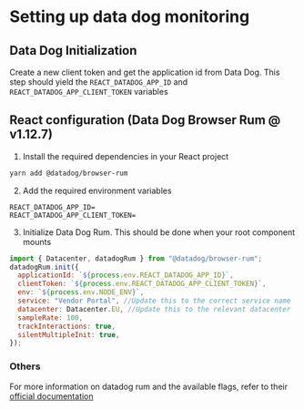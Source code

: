 # Setting up data dog monitoring

## Data Dog Initialization
Create a new client token and get the application id from Data Dog. This step should yield the `REACT_DATADOG_APP_ID` and `REACT_DATADOG_APP_CLIENT_TOKEN` variables

## React configuration (Data Dog Browser Rum @ v1.12.7)

1. Install the required dependencies in your React project

```sh
yarn add @datadog/browser-rum
```

2. Add the required environment variables

```
REACT_DATADOG_APP_ID=
REACT_DATADOG_APP_CLIENT_TOKEN=
```

3. Initialize Data Dog Rum. This should be done when your root component mounts

```javascript
import { Datacenter, datadogRum } from "@datadog/browser-rum";
datadogRum.init({
  applicationId: `${process.env.REACT_DATADOG_APP_ID}`,
  clientToken: `${process.env.REACT_DATADOG_APP_CLIENT_TOKEN}`,
  env: `${process.env.NODE_ENV}`,
  service: "Vendor Portal", //Update this to the correct service name
  datacenter: Datacenter.EU, //Update this to the relevant datacenter
  sampleRate: 100,
  trackInteractions: true,
  silentMultipleInit: true,
});
```

### Others
For more information on datadog rum and the available flags, refer to their [official documentation](https://docs.datadoghq.com/real_user_monitoring/browser/?tab=us)